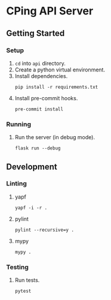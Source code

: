 # CPing API Server

## Getting Started

### Setup
1. `cd` into `api` directory.
2. Create a python virtual environment.
3. Install dependencies.
    ```
    pip install -r requirements.txt
    ```
4. Install pre-commit hooks.
    ```
    pre-commit install
    ```

### Running
1. Run the server (in debug mode).
    ```
    flask run --debug
    ```

## Development

### Linting
1. yapf
    ```
    yapf -i -r .
    ```

2. pylint
    ```
    pylint --recursive=y .
    ```

3. mypy
    ```
    mypy .
    ```

### Testing
1. Run tests.
    ```
    pytest
    ```
